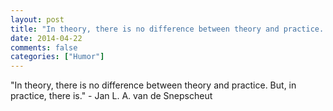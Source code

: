 ```yaml
---
layout: post
title: "In theory, there is no difference between theory and practice. But, in practice, there is."
date: 2014-04-22
comments: false
categories: ["Humor"]
---
```


<span class='quote'>"In theory, there is no difference between theory and practice. But, in practice, there is."</span>
<span class='by'>- Jan L. A. van de Snepscheut</span>
